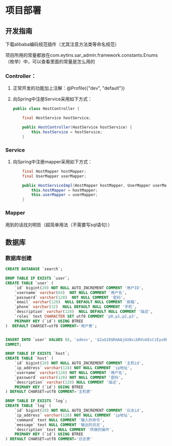 # 项目部署

## 开发指南

下载alibaba编码规范插件（尤其注意方法类等命名规范）

项目所用的常量都放在com.eytins.sar_admin.framework.constants.Enums（枚举）中，可以查看里面的常量是怎么用的

### Controller：

1. 正常开发的功能加上注解：@Profile({"dev", "default"})

2. 向Spring中注册Service采用如下方式：

   ```java
   public class HostController {
   
       final HostService hostService;
   
       public HostController(HostService hostService) {
           this.hostService = hostService;
       }
   ```

### Service

1. 向Spring中注册mapper采用如下方式：

   ```java
       final HostMapper hostMapper;
       final UserMapper userMapper;
   
       public HostServiceImpl(HostMapper hostMapper, UserMapper userMapper) {
           this.hostMapper = hostMapper;
           this.userMapper = userMapper;
       }
   ```

### Mapper

用到的话找刘明哲（超简单用法（不需要写sql语句））

## 数据库
### 数据库创建

``` sql
CREATE DATABASE `search`;
```

```sql
DROP TABLE IF EXISTS `user`;
CREATE TABLE `user` (
    `id` bigint(20) NOT NULL AUTO_INCREMENT COMMENT '用户ID',
    `username` varchar(64)  NOT NULL COMMENT '用户名',
    `password` varchar(128)  NOT NULL COMMENT '密码',
    `email` varchar(128)  NULL DEFAULT NULL COMMENT '邮箱',
    `phone` varchar(32)  NULL DEFAULT NULL COMMENT '手机',
    `description` varchar(128)  NULL DEFAULT NULL COMMENT '描述',
    `roles` text CHARACTER SET utf8 COMMENT 'p0,p1,p2,p3',
    PRIMARY KEY (`id`) USING BTREE
)  DEFAULT CHARSET=utf8 COMMENT='用户表';


INSERT INTO `user` VALUES (0, 'admin', '$2a$10$RmAAjGU8xibRVukEsCiEyu9b3K2IFdJMHLxXbE1dmK4dJ4/oXBU6W', 'eytins@foxmail.com', '19822656367', '超级管理员', 'ROLE_p0');
COMMIT;
```

```sql
DROP TABLE IF EXISTS `host`;
CREATE TABLE `host` (
    `id` bigint(20) NOT NULL AUTO_INCREMENT COMMENT '主机id',
    `ip_address` varchar(128) NOT NULL COMMENT 'ip地址',
    `username` varchar(128) NOT NULL COMMENT '用户名',
    `password` varchar(128) NOT NULL COMMENT '密码',
    `description` varchar(128) NULL COMMENT '描述',
    PRIMARY KEY (`id`) USING BTREE
) DEFAULT CHARSET=utf8 COMMENT='主机表'
```

```sql
DROP TABLE IF EXISTS `log`;
CREATE TABLE `log` (
    `id` bigint(20) NOT NULL AUTO_INCREMENT COMMENT '日志id',
    `ip_address` varchar(128) NOT NULL COMMENT 'ip地址',
    `command` text NULL COMMENT '输入的命令',
    `message` text NULL COMMENT '输出的日志',
    `description` text NULL COMMENT '所做的操作',
    PRIMARY KEY (`id`) USING BTREE
) DEFAULT CHARSET=utf8 COMMENT='日志表'
```